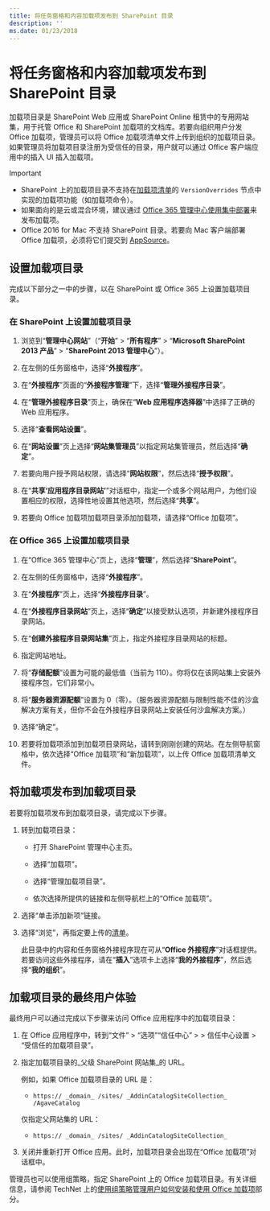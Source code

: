 ```yaml
---
title: 将任务窗格和内容加载项发布到 SharePoint 目录
description: ''
ms.date: 01/23/2018
---
```


# <a name="publish-task-pane-and-content-add-ins-to-a-sharepoint-catalog"></a>将任务窗格和内容加载项发布到 SharePoint 目录

加载项目录是 SharePoint Web 应用或 SharePoint Online 租赁中的专用网站集，用于托管 Office 和 SharePoint 加载项的文档库。若要向组织用户分发 Office 加载项，管理员可以将 Office 加载项清单文件上传到组织的加载项目录。如果管理员将加载项目录注册为受信任的目录，用户就可以通过 Office 客户端应用中的插入 UI 插入加载项。

> [!IMPORTANT]
> - SharePoint 上的加载项目录不支持在[加载项清单](../develop/add-in-manifests.md)的 `VersionOverrides` 节点中实现的加载项功能（如加载项命令）。
> - 如果面向的是云或混合环境，建议通过 [Office 365 管理中心使用集中部署](../publish/centralized-deployment.md)来发布加载项。
> - Office 2016 for Mac 不支持 SharePoint 目录。若要向 Mac 客户端部署 Office 加载项，必须将它们提交到 [AppSource](https://docs.microsoft.com/zh-cn/office/dev/store/submit-to-the-office-store)。   

## <a name="set-up-an-add-in-catalog"></a>设置加载项目录

完成以下部分之一中的步骤，以在 SharePoint 或 Office 365 上设置加载项目录。

### <a name="to-set-up-an-add-in-catalog-on-sharepoint"></a>在 SharePoint 上设置加载项目录

1. 浏览到“**管理中心网站**”（“**开始**” > “**所有程序**” > “**Microsoft SharePoint 2013 产品**” > “**SharePoint 2013 管理中心**”）。
    
2. 在左侧的任务窗格中，选择“**外接程序**”。
    
3. 在“**外接程序**”页面的“**外接程序管理**”下，选择“**管理外接程序目录**”。
    
4. 在“**管理外接程序目录**”页上，确保在“**Web 应用程序选择器**”中选择了正确的 Web 应用程序。
    
5. 选择“**查看网站设置**”。
    
6. 在“**网站设置**”页上选择“**网站集管理员**”以指定网站集管理员，然后选择“**确定**”。
    
7. 若要向用户授予网站权限，请选择“**网站权限**”，然后选择“**授予权限**”。
    
8. 在“**共享‘应用程序目录网站’**”对话框中，指定一个或多个网站用户，为他们设置相应的权限，选择性地设置其他选项，然后选择“**共享**”。
    
9. 若要向 Office 加载项加载项目录添加加载项，请选择“Office 加载项”。

### <a name="to-set-up-an-add-in-catalog-on-office-365"></a>在 Office 365 上设置加载项目录

1. 在“Office 365 管理中心”页上，选择“**管理**”，然后选择“**SharePoint**”。
    
2. 在左侧的任务窗格中，选择“**外接程序**”。
    
3. 在“**外接程序**”页上，选择“**外接程序目录**”。
    
4. 在“**外接程序目录网站**”页上，选择“**确定**”以接受默认选项，并新建外接程序目录网站。
    
5. 在“**创建外接程序目录网站集**”页上，指定外接程序目录网站的标题。
    
6. 指定网站地址。
    
7. 将“**存储配额**”设置为可能的最低值（当前为 110）。你将仅在该网站集上安装外接程序包，它们非常小。
    
8. 将“**服务器资源配额**”设置为 0（零）。（服务器资源配额与限制性能不佳的沙盒解决方案有关，但你不会在外接程序目录网站上安装任何沙盒解决方案。）
    
9. 选择“确定”。
    
10. 若要将加载项添加到加载项目录网站，请转到刚刚创建的网站。在左侧导航窗格中，依次选择“Office 加载项”和“新加载项”，以上传 Office 加载项清单文件。

## <a name="publish-an-add-in-to-an-add-in-catalog"></a>将加载项发布到加载项目录

若要将加载项发布到加载项目录，请完成以下步骤。

1. 转到加载项目录：

    - 打开 SharePoint 管理中心主页。
    
    - 选择“加载项”。
    
    - 选择“管理加载项目录”。
    
    - 依次选择所提供的链接和左侧导航栏上的“Office 加载项”。
    
2. 选择“单击添加新项”链接。
    
3. 选择“浏览”，再指定要上传的[清单](../develop/add-in-manifests.md)。
    
    此目录中的内容和任务窗格外接程序现在可从“**Office 外接程序**”对话框提供。若要访问这些外接程序，请在“**插入**”选项卡上选择“**我的外接程序**”，然后选择“**我的组织**”。

## <a name="end-user-experience-with-the-add-in-catalog"></a>加载项目录的最终用户体验

最终用户可以通过完成以下步骤来访问 Office 应用程序中的加载项目录：

1. 在 Office 应用程序中，转到“文件” > “选项”“信任中心” >  > 信任中心设置 > “受信任的加载项目录”。
    
2. 指定加载项目录的_父级 SharePoint 网站集_的 URL。 
    
    例如，如果 Office 加载项目录的 URL 是：
    
    - `https:// _domain_ /sites/ _AddinCatalogSiteCollection_ /AgaveCatalog`
    
    仅指定父网站集的 URL：
    
    - `https:// _domain_ /sites/ _AddinCatalogSiteCollection_`
    
3. 关闭并重新打开 Office 应用。此时，加载项目录会出现在“Office 加载项”对话框中。

管理员也可以使用组策略，指定 SharePoint 上的 Office 加载项目录。有关详细信息，请参阅 TechNet 上的[使用组策略管理用户如何安装和使用 Office 加载项](https://technet.microsoft.com/zh-cn/library/jj219429.aspx#BKMK_GP)部分。

